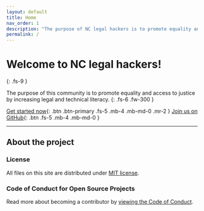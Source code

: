 ```yaml
---
layout: default
title: Home
nav_order: 1
description: "The purpose of NC legal hackers is to promote equality and access to justice by increasing legal and technical literacy."
permalink: /
---
```


# Welcome to NC legal hackers!
{: .fs-9 }

The purpose of this community is to promote equality and access to justice by increasing legal and technical literacy.
{: .fs-6 .fw-300 }

[Get started now](/lh/docs/getting-started){: .btn .btn-primary .fs-5 .mb-4 .mb-md-0 .mr-2 } [Join us on GitHub](https://github.com/halkypi/lh){: .btn .fs-5 .mb-4 .mb-md-0 }

---

## About the project

### License

All files on this site are distributed under [MIT license](https://github.com/halkypi/lh/blob/gh-pages/LICENSE).

### Code of Conduct for Open Source Projects

Read more about becoming a contributor by [viewing the Code of Conduct](https://github.com/halkypi/lh/blob/gh-pages/CODE_OF_CONDUCT.md).
